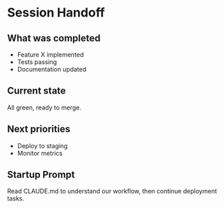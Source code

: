 # Session Handoff

## What was completed
- Feature X implemented
- Tests passing
- Documentation updated

## Current state
All green, ready to merge.

## Next priorities
- Deploy to staging
- Monitor metrics

## Startup Prompt

Read CLAUDE.md to understand our workflow, then continue deployment tasks.
